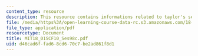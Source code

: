 ```yaml
---
content_type: resource
description: This resource contains informations related to taylor's series.
file: /media/https%3A/open-learning-course-data-rc.s3.amazonaws.com/18-01sc-single-variable-calculus-fall-2010/d46cad6ffad68cd670c7be2ad861f8d1_MIT18_01SCF10_Ses98c.pdf
file_type: application/pdf
resourcetype: Document
title: MIT18_01SCF10_Ses98c.pdf
uid: d46cad6f-fad6-8cd6-70c7-be2ad861f8d1
---
```

